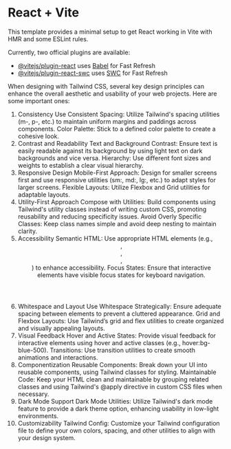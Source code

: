 # React + Vite

This template provides a minimal setup to get React working in Vite with HMR and some ESLint rules.

Currently, two official plugins are available:

- [@vitejs/plugin-react](https://github.com/vitejs/vite-plugin-react/blob/main/packages/plugin-react/README.md) uses [Babel](https://babeljs.io/) for Fast Refresh
- [@vitejs/plugin-react-swc](https://github.com/vitejs/vite-plugin-react-swc) uses [SWC](https://swc.rs/) for Fast Refresh

When designing with Tailwind CSS, several key design principles can enhance the overall aesthetic and usability of your web projects. Here are some important ones:

1. Consistency
   Use Consistent Spacing: Utilize Tailwind's spacing utilities (m-, p-, etc.) to maintain uniform margins and paddings across components.
   Color Palette: Stick to a defined color palette to create a cohesive look.
2. Contrast and Readability
   Text and Background Contrast: Ensure text is easily readable against its background by using light text on dark backgrounds and vice versa.
   Hierarchy: Use different font sizes and weights to establish a clear visual hierarchy.
3. Responsive Design
   Mobile-First Approach: Design for smaller screens first and use responsive utilities (sm:, md:, lg:, etc.) to adapt styles for larger screens.
   Flexible Layouts: Utilize Flexbox and Grid utilities for adaptable layouts.
4. Utility-First Approach
   Compose with Utilities: Build components using Tailwind's utility classes instead of writing custom CSS, promoting reusability and reducing specificity issues.
   Avoid Overly Specific Classes: Keep class names simple and avoid deep nesting to maintain clarity.
5. Accessibility
   Semantic HTML: Use appropriate HTML elements (e.g., <header>, <nav>, <main>, <footer>) to enhance accessibility.
   Focus States: Ensure that interactive elements have visible focus states for keyboard navigation.
6. Whitespace and Layout
   Use Whitespace Strategically: Ensure adequate spacing between elements to prevent a cluttered appearance.
   Grid and Flexbox Layouts: Use Tailwind’s grid and flex utilities to create organized and visually appealing layouts.
7. Visual Feedback
   Hover and Active States: Provide visual feedback for interactive elements using hover and active classes (e.g., hover:bg-blue-500).
   Transitions: Use transition utilities to create smooth animations and interactions.
8. Componentization
   Reusable Components: Break down your UI into reusable components, using Tailwind classes for styling.
   Maintainable Code: Keep your HTML clean and maintainable by grouping related classes and using Tailwind's @apply directive in custom CSS files when necessary.
9. Dark Mode Support
   Dark Mode Utilities: Utilize Tailwind's dark mode feature to provide a dark theme option, enhancing usability in low-light environments.
10. Customizability
    Tailwind Config: Customize your Tailwind configuration file to define your own colors, spacing, and other utilities to align with your design system.
